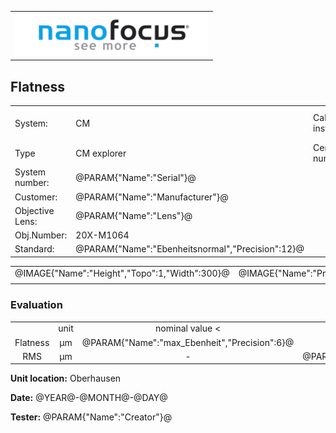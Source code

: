 <!--   EvalAlgoName=Ebenheit -->


||
|-:|
|![](logo.png)|

## Flatness

 


|||||
|-|-|-|-|
|System: |  CM |Calibration instruction:| VDI/VDE 2655 Part 1.2|
|Type|  CM explorer| Certificate number: |600410-44854376|
|System number:| @PARAM{"Name":"Serial"}@|||
|Customer:| @PARAM{"Name":"Manufacturer"}@|||
|Objective Lens: |@PARAM{"Name":"Lens"}@|||
|Obj.Number:| 20X-M1064|||
|Standard: |@PARAM{"Name":"Ebenheitsnormal","Precision":12}@|||

 

 |||
|-|-|
|@IMAGE{"Name":"Height","Topo":1,"Width":300}@|@IMAGE{"Name":"Profile","Topo":1,"Width":700}@|
|| |
 
 
 
### Evaluation

||||||||
|:-:|:-:|:-:|:-:|:-:|:-:|:-:|
| |unit|nominal value <| tolerance +/- | actual value| result|
| Flatness   | µm| @PARAM{"Name":"max_Ebenheit","Precision":6}@ |     |  @PARAM{"Name":"Sz","Precision":6}@ | <spban id="fcontrol"> Ok</span>|
|  RMS| µm| - |    @PARAM{"Name":"Toleranz","Precision":6}@ |  @PARAM{"Name":"Sq","Precision":6}@ | <spban id="control"> Ok</span>|
 


__Unit location:__ Oberhausen

__Date:__ @YEAR@-@MONTH@-@DAY@ 

__Tester:__ @PARAM{"Name":"Creator"}@

 

<div id="sumresults">  </div>

<script>

var PARAM = @PJSON{"Set":0}@;
var META = @MJSON{"Set":0}@;
 


</script>

 